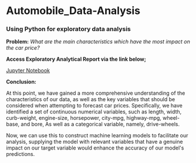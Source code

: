 # Automobile_Data-Analysis
### Using Python for exploratory data analysis

**Problem:** *What are the main characteristics which have the most impact on the car price?*

**Access Exploratory Analytical Report via the link below;**

[Jupyter Notebook](https://github.com/uzumstanley/Automobile_Data-Analysis/blob/main/Automobile%20EDA_Python%20Project.ipynb)

**Conclusion:**

At this point, we have gained a more comprehensive understanding of the characteristics of our data, as well as the key variables that should be considered when attempting to forecast car prices. 
Specifically, we have identified a set of continuous numerical variables, such as length, width, curb-weight,  engine-size, horsepower, city-mpg, highway-mpg, wheel-base, and bore, As well as a categorical variable, namely, drive-wheels. 

Now, we can use this to construct machine learning models to facilitate our analysis, supplying the model with relevant variables that have a genuine impact on our target variable would enhance the accuracy of our model's predictions.
